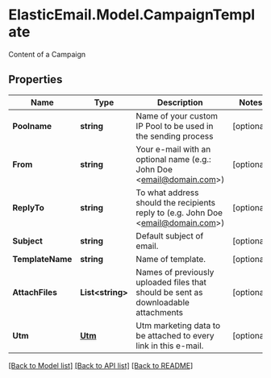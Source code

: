 # ElasticEmail.Model.CampaignTemplate
Content of a Campaign
## Properties

Name | Type | Description | Notes
------------ | ------------- | ------------- | -------------
**Poolname** | **string** | Name of your custom IP Pool to be used in the sending process | [optional] 
**From** | **string** | Your e-mail with an optional name (e.g.: John Doe &lt;email@domain.com&gt;) | [optional] 
**ReplyTo** | **string** | To what address should the recipients reply to (e.g. John Doe &lt;email@domain.com&gt;) | [optional] 
**Subject** | **string** | Default subject of email. | [optional] 
**TemplateName** | **string** | Name of template. | [optional] 
**AttachFiles** | **List&lt;string&gt;** | Names of previously uploaded files that should be sent as downloadable attachments | [optional] 
**Utm** | [**Utm**](Utm.md) | Utm marketing data to be attached to every link in this e-mail. | [optional] 

[[Back to Model list]](../README.md#documentation-for-models) [[Back to API list]](../README.md#documentation-for-api-endpoints) [[Back to README]](../README.md)

